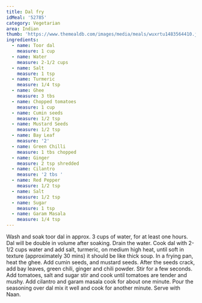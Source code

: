 ```yaml
---
title: Dal fry
idMeal: '52785'
category: Vegetarian
area: Indian
thumb: 'https://www.themealdb.com/images/media/meals/wuxrtu1483564410.jpg'
ingredients:
  - name: Toor dal
    measure: 1 cup
  - name: Water
    measure: 2-1/2 cups
  - name: Salt
    measure: 1 tsp
  - name: Turmeric
    measure: 1/4 tsp
  - name: Ghee
    measure: 3 tbs
  - name: Chopped tomatoes
    measure: 1 cup
  - name: Cumin seeds
    measure: 1/2 tsp
  - name: Mustard Seeds
    measure: 1/2 tsp
  - name: Bay Leaf
    measure: '2'
  - name: Green Chilli
    measure: 1 tbs chopped
  - name: Ginger
    measure: 2 tsp shredded
  - name: Cilantro
    measure: '2 tbs '
  - name: Red Pepper
    measure: 1/2 tsp
  - name: Salt
    measure: 1/2 tsp
  - name: Sugar
    measure: 1 tsp
  - name: Garam Masala
    measure: 1/4 tsp
---
```

Wash and soak toor dal in approx. 3 cups of water, for at least one hours. Dal will be double in volume after soaking. Drain the water.
Cook dal with 2-1/2 cups water and add salt, turmeric, on medium high heat, until soft in texture (approximately 30 mins) it should be like thick soup.
In a frying pan, heat the ghee. Add cumin seeds, and mustard seeds. After the seeds crack, add bay leaves, green chili, ginger and chili powder. Stir for a few seconds.
Add tomatoes, salt and sugar stir and cook until tomatoes are tender and mushy.
Add cilantro and garam masala cook for about one minute.
Pour the seasoning over dal mix it well and cook for another minute.
Serve with Naan.
